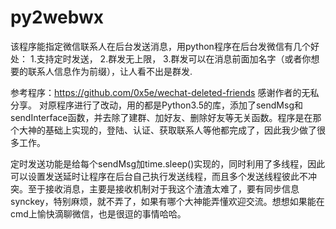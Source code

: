 # py2webwx
该程序能指定微信联系人在后台发送消息，用python程序在后台发微信有几个好处：
1.支持定时发送，
2.群发无上限，
3.群发可以在消息前面加名字（或者你想要的联系人信息作为前缀），让人看不出是群发.

参考程序：https://github.com/0x5e/wechat-deleted-friends
感谢作者的无私分享。
对原程序进行了改动，用的都是Python3.5的库，添加了sendMsg和sendInterface函数，并去除了建群、加好友、删除好友等无关函数。程序是在那个大神的基础上实现的，登陆、认证、获取联系人等他都完成了，因此我少做了很多工作。

定时发送功能是给每个sendMsg加time.sleep()实现的，同时利用了多线程，因此可以设置发送延时让程序在后台自己执行发送线程，而且多个发送线程彼此不冲突。至于接收消息，主要是接收机制对于我这个渣渣太难了，要有同步信息synckey，特别麻烦，就不弄了，如果有哪个大神能弄懂欢迎交流。想想如果能在cmd上愉快滴聊微信，也是很逗的事情哈哈。
